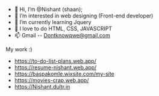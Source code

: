 - 👋 Hi, I’m @Nishant (shaan);
- 👀 I’m interested in web designing (Front-end developer)
- 🌱 I’m currently learning Jquery
- 💞️ I love to do HTML, CSS, JAVASCRIPT
- 📫 Gmail -- Dontknowqwe@gmail.com




My work :) 

- https://to-do-list-plans.web.app/
- https://resume-nishant.web.app/
- https://baspakomle.wixsite.com/my-site
- https://movies-crap.web.app/
- https://Nishant.dultr.in

<!---
nishant-source/nishant-source is a ✨ special ✨ repository because its `README.md` (this file) appears on your GitHub profile.
You can click the Preview link to take a look at your changes.
--->
